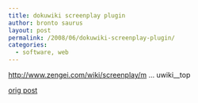 ```yaml
---
title: dokuwiki screenplay plugin
author: bronto saurus
layout: post
permalink: /2008/06/dokuwiki-screenplay-plugin/
categories:
  - software, web
---
```

<a href="http://www.zengei.com/wiki/screenplay/main#dokuwiki__top" target="_blank" >http://www.zengei.com/wiki/screenplay/m &#8230; uwiki__top</a>

[orig post][1]

 [1]: /index.php?entry=entry070611-033541